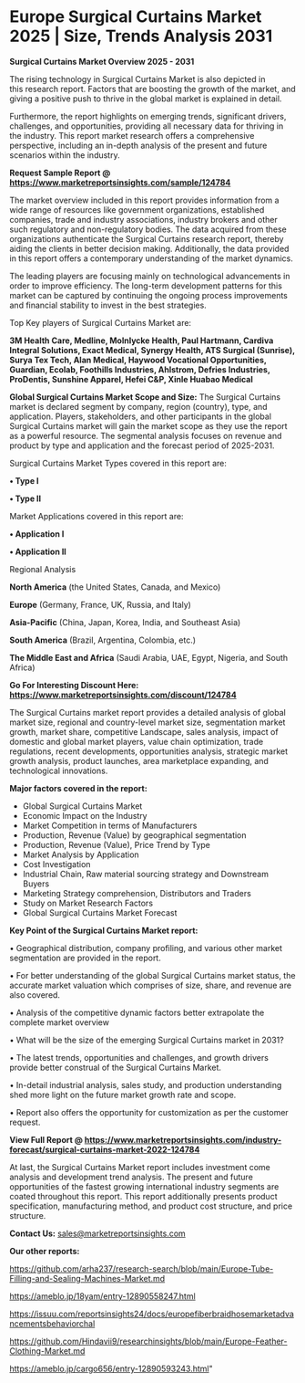 # Europe Surgical Curtains Market 2025 | Size, Trends Analysis 2031

<Strong> Surgical Curtains Market Overview 2025 - 2031</strong>

The rising technology in Surgical Curtains Market is also depicted in this research report. Factors that are boosting the growth of the market, and giving a positive push to thrive in the global market is explained in detail.

Furthermore, the report highlights on emerging trends, significant drivers, challenges, and opportunities, providing all necessary data for thriving in the industry. This report market research offers a comprehensive perspective, including an in-depth analysis of the present and future scenarios within the industry.

<strong>Request Sample Report @ <a href=https://www.marketreportsinsights.com/sample/124784>https://www.marketreportsinsights.com/sample/124784</a></strong>

The market overview included in this report provides information from a wide range of resources like government organizations, established companies, trade and industry associations, industry brokers and other such regulatory and non-regulatory bodies. The data acquired from these organizations authenticate the Surgical Curtains research report, thereby aiding the clients in better decision making. Additionally, the data provided in this report offers a contemporary understanding of the market dynamics.

The leading players are focusing mainly on technological advancements in order to improve efficiency. The long-term development patterns for this market can be captured by continuing the ongoing process improvements and financial stability to invest in the best strategies.

Top Key players of Surgical Curtains Market are:

<strong>3M Health Care, Medline, Molnlycke Health, Paul Hartmann, Cardiva Integral Solutions, Exact Medical, Synergy Health, ATS Surgical (Sunrise), Surya Tex Tech, Alan Medical, Haywood Vocational Opportunities, Guardian, Ecolab, Foothills Industries, Ahlstrom, Defries Industries, ProDentis, Sunshine Apparel, Hefei C&P, Xinle Huabao Medical</strong>

<strong><b>Global Surgical Curtains Market Scope and Size:</b></strong>
The Surgical Curtains market is declared segment by company, region (country), type, and application. Players, stakeholders, and other participants in the global Surgical Curtains market will gain the market scope as they use the report as a powerful resource. The segmental analysis focuses on revenue and product by type and application and the forecast period of 2025-2031.

Surgical Curtains Market Types covered in this report are:

<strong>• Type I

• Type II</strong>

Market Applications covered in this report are:

<strong>• Application I

• Application II</strong> 

Regional Analysis

<strong>North America</strong> (the United States, Canada, and Mexico)

<strong>Europe</strong> (Germany, France, UK, Russia, and Italy)

<strong>Asia-Pacific</strong> (China, Japan, Korea, India, and Southeast Asia)

<strong>South America</strong> (Brazil, Argentina, Colombia, etc.)

<strong>The Middle East and Africa</strong> (Saudi Arabia, UAE, Egypt, Nigeria, and South Africa)

<strong>Go For Interesting Discount Here: <a href=https://www.marketreportsinsights.com/discount/124784>https://www.marketreportsinsights.com/discount/124784</a></strong>

The Surgical Curtains market report provides a detailed analysis of global market size, regional and country-level market size, segmentation market growth, market share, competitive Landscape, sales analysis, impact of domestic and global market players, value chain optimization, trade regulations, recent developments, opportunities analysis, strategic market growth analysis, product launches, area marketplace expanding, and technological innovations.

<strong><b>Major factors covered in the report:</b></strong>
<ul>
  <li>Global Surgical Curtains Market </li>
  <li>Economic Impact on the Industry</li>
  <li>Market Competition in terms of Manufacturers</li>
  <li>Production, Revenue (Value) by geographical segmentation</li>
  <li>Production, Revenue (Value), Price Trend by Type</li>
  <li>Market Analysis by Application</li>
  <li>Cost Investigation</li>
  <li>Industrial Chain, Raw material sourcing strategy and Downstream Buyers</li>
  <li>Marketing Strategy comprehension, Distributors and Traders</li>
  <li>Study on Market Research Factors</li>
  <li>Global Surgical Curtains Market Forecast</li>
</ul>

<strong><b>Key Point of the Surgical Curtains Market report:</b></strong>

• Geographical distribution, company profiling, and various other market segmentation are provided in the report.

• For better understanding of the global Surgical Curtains market status, the accurate market valuation which comprises of size, share, and revenue are also covered.

• Analysis of the competitive dynamic factors better extrapolate the complete market overview

• What will be the size of the emerging Surgical Curtains market in 2031?

• The latest trends, opportunities and challenges, and growth drivers provide better construal of the Surgical Curtains Market.

• In-detail industrial analysis, sales study, and production understanding shed more light on the future market growth rate and scope.

• Report also offers the opportunity for customization as per the customer request.

<strong><b>View Full Report @ <a href=https://www.marketreportsinsights.com/industry-forecast/surgical-curtains-market-2022-124784>https://www.marketreportsinsights.com/industry-forecast/surgical-curtains-market-2022-124784</a></b></strong>


At last, the Surgical Curtains Market report includes investment come analysis and development trend analysis. The present and future opportunities of the fastest growing international industry segments are coated throughout this report. This report additionally presents product specification, manufacturing method, and product cost structure, and price structure.

<strong>Contact Us:</strong>
sales@marketreportsinsights.com

<strong>Our other reports:</strong>

<a href=https://github.com/arha237/research-search/blob/main/Europe-Tube-Filling-and-Sealing-Machines-Market.md>https://github.com/arha237/research-search/blob/main/Europe-Tube-Filling-and-Sealing-Machines-Market.md</a>

<a href=https://ameblo.jp/18yam/entry-12890558247.html>https://ameblo.jp/18yam/entry-12890558247.html</a>

<a href=https://issuu.com/reportsinsights24/docs/europefiberbraidhosemarketadvancementsbehaviorchal>https://issuu.com/reportsinsights24/docs/europefiberbraidhosemarketadvancementsbehaviorchal</a>

<a href=https://github.com/Hindavii9/researchinsights/blob/main/Europe-Feather-Clothing-Market.md>https://github.com/Hindavii9/researchinsights/blob/main/Europe-Feather-Clothing-Market.md</a>

<a href=https://ameblo.jp/cargo656/entry-12890593243.html>https://ameblo.jp/cargo656/entry-12890593243.html</a>"
